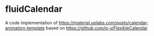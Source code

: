 # fluidCalendar
A code implementation of https://material.uplabs.com/posts/calendar-animation-template based on https://github.com/p-v/FlexibleCalendar
